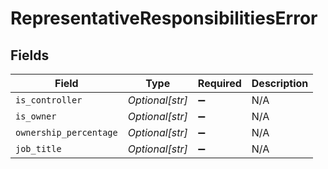 # RepresentativeResponsibilitiesError


## Fields

| Field                  | Type                   | Required               | Description            |
| ---------------------- | ---------------------- | ---------------------- | ---------------------- |
| `is_controller`        | *Optional[str]*        | :heavy_minus_sign:     | N/A                    |
| `is_owner`             | *Optional[str]*        | :heavy_minus_sign:     | N/A                    |
| `ownership_percentage` | *Optional[str]*        | :heavy_minus_sign:     | N/A                    |
| `job_title`            | *Optional[str]*        | :heavy_minus_sign:     | N/A                    |